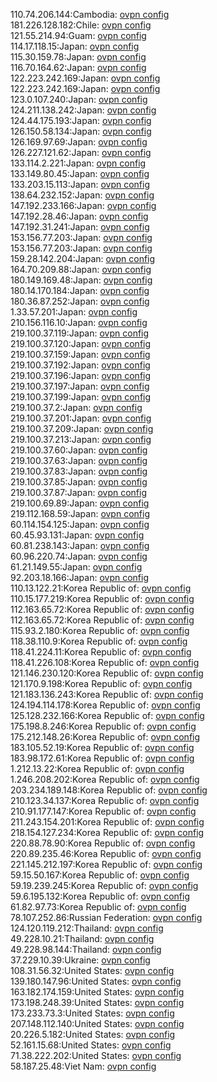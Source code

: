 110.74.206.144:Cambodia: [ovpn config](vpn/110_74_206_144.ovpn)  
181.226.128.182:Chile: [ovpn config](vpn/181_226_128_182.ovpn)  
121.55.214.94:Guam: [ovpn config](vpn/121_55_214_94.ovpn)  
114.17.118.15:Japan: [ovpn config](vpn/114_17_118_15.ovpn)  
115.30.159.78:Japan: [ovpn config](vpn/115_30_159_78.ovpn)  
116.70.164.62:Japan: [ovpn config](vpn/116_70_164_62.ovpn)  
122.223.242.169:Japan: [ovpn config](vpn/122_223_242_169.ovpn)  
122.223.242.169:Japan: [ovpn config](vpn/122_223_242_169.ovpn)  
123.0.107.240:Japan: [ovpn config](vpn/123_0_107_240.ovpn)  
124.211.138.242:Japan: [ovpn config](vpn/124_211_138_242.ovpn)  
124.44.175.193:Japan: [ovpn config](vpn/124_44_175_193.ovpn)  
126.150.58.134:Japan: [ovpn config](vpn/126_150_58_134.ovpn)  
126.169.97.69:Japan: [ovpn config](vpn/126_169_97_69.ovpn)  
126.227.121.62:Japan: [ovpn config](vpn/126_227_121_62.ovpn)  
133.114.2.221:Japan: [ovpn config](vpn/133_114_2_221.ovpn)  
133.149.80.45:Japan: [ovpn config](vpn/133_149_80_45.ovpn)  
133.203.15.113:Japan: [ovpn config](vpn/133_203_15_113.ovpn)  
138.64.232.152:Japan: [ovpn config](vpn/138_64_232_152.ovpn)  
147.192.233.166:Japan: [ovpn config](vpn/147_192_233_166.ovpn)  
147.192.28.46:Japan: [ovpn config](vpn/147_192_28_46.ovpn)  
147.192.31.241:Japan: [ovpn config](vpn/147_192_31_241.ovpn)  
153.156.77.203:Japan: [ovpn config](vpn/153_156_77_203.ovpn)  
153.156.77.203:Japan: [ovpn config](vpn/153_156_77_203.ovpn)  
159.28.142.204:Japan: [ovpn config](vpn/159_28_142_204.ovpn)  
164.70.209.88:Japan: [ovpn config](vpn/164_70_209_88.ovpn)  
180.149.169.48:Japan: [ovpn config](vpn/180_149_169_48.ovpn)  
180.14.170.184:Japan: [ovpn config](vpn/180_14_170_184.ovpn)  
180.36.87.252:Japan: [ovpn config](vpn/180_36_87_252.ovpn)  
1.33.57.201:Japan: [ovpn config](vpn/1_33_57_201.ovpn)  
210.156.116.10:Japan: [ovpn config](vpn/210_156_116_10.ovpn)  
219.100.37.119:Japan: [ovpn config](vpn/219_100_37_119.ovpn)  
219.100.37.120:Japan: [ovpn config](vpn/219_100_37_120.ovpn)  
219.100.37.159:Japan: [ovpn config](vpn/219_100_37_159.ovpn)  
219.100.37.192:Japan: [ovpn config](vpn/219_100_37_192.ovpn)  
219.100.37.196:Japan: [ovpn config](vpn/219_100_37_196.ovpn)  
219.100.37.197:Japan: [ovpn config](vpn/219_100_37_197.ovpn)  
219.100.37.199:Japan: [ovpn config](vpn/219_100_37_199.ovpn)  
219.100.37.2:Japan: [ovpn config](vpn/219_100_37_2.ovpn)  
219.100.37.201:Japan: [ovpn config](vpn/219_100_37_201.ovpn)  
219.100.37.209:Japan: [ovpn config](vpn/219_100_37_209.ovpn)  
219.100.37.213:Japan: [ovpn config](vpn/219_100_37_213.ovpn)  
219.100.37.60:Japan: [ovpn config](vpn/219_100_37_60.ovpn)  
219.100.37.63:Japan: [ovpn config](vpn/219_100_37_63.ovpn)  
219.100.37.83:Japan: [ovpn config](vpn/219_100_37_83.ovpn)  
219.100.37.85:Japan: [ovpn config](vpn/219_100_37_85.ovpn)  
219.100.37.87:Japan: [ovpn config](vpn/219_100_37_87.ovpn)  
219.100.69.89:Japan: [ovpn config](vpn/219_100_69_89.ovpn)  
219.112.168.59:Japan: [ovpn config](vpn/219_112_168_59.ovpn)  
60.114.154.125:Japan: [ovpn config](vpn/60_114_154_125.ovpn)  
60.45.93.131:Japan: [ovpn config](vpn/60_45_93_131.ovpn)  
60.81.238.143:Japan: [ovpn config](vpn/60_81_238_143.ovpn)  
60.96.220.74:Japan: [ovpn config](vpn/60_96_220_74.ovpn)  
61.21.149.55:Japan: [ovpn config](vpn/61_21_149_55.ovpn)  
92.203.18.166:Japan: [ovpn config](vpn/92_203_18_166.ovpn)  
110.13.122.21:Korea Republic of: [ovpn config](vpn/110_13_122_21.ovpn)  
110.15.177.219:Korea Republic of: [ovpn config](vpn/110_15_177_219.ovpn)  
112.163.65.72:Korea Republic of: [ovpn config](vpn/112_163_65_72.ovpn)  
112.163.65.72:Korea Republic of: [ovpn config](vpn/112_163_65_72.ovpn)  
115.93.2.180:Korea Republic of: [ovpn config](vpn/115_93_2_180.ovpn)  
118.38.110.9:Korea Republic of: [ovpn config](vpn/118_38_110_9.ovpn)  
118.41.224.11:Korea Republic of: [ovpn config](vpn/118_41_224_11.ovpn)  
118.41.226.108:Korea Republic of: [ovpn config](vpn/118_41_226_108.ovpn)  
121.146.230.120:Korea Republic of: [ovpn config](vpn/121_146_230_120.ovpn)  
121.170.9.198:Korea Republic of: [ovpn config](vpn/121_170_9_198.ovpn)  
121.183.136.243:Korea Republic of: [ovpn config](vpn/121_183_136_243.ovpn)  
124.194.114.178:Korea Republic of: [ovpn config](vpn/124_194_114_178.ovpn)  
125.128.232.166:Korea Republic of: [ovpn config](vpn/125_128_232_166.ovpn)  
175.198.8.246:Korea Republic of: [ovpn config](vpn/175_198_8_246.ovpn)  
175.212.148.26:Korea Republic of: [ovpn config](vpn/175_212_148_26.ovpn)  
183.105.52.19:Korea Republic of: [ovpn config](vpn/183_105_52_19.ovpn)  
183.98.172.61:Korea Republic of: [ovpn config](vpn/183_98_172_61.ovpn)  
1.212.13.22:Korea Republic of: [ovpn config](vpn/1_212_13_22.ovpn)  
1.246.208.202:Korea Republic of: [ovpn config](vpn/1_246_208_202.ovpn)  
203.234.189.148:Korea Republic of: [ovpn config](vpn/203_234_189_148.ovpn)  
210.123.34.137:Korea Republic of: [ovpn config](vpn/210_123_34_137.ovpn)  
210.91.177.147:Korea Republic of: [ovpn config](vpn/210_91_177_147.ovpn)  
211.243.154.201:Korea Republic of: [ovpn config](vpn/211_243_154_201.ovpn)  
218.154.127.234:Korea Republic of: [ovpn config](vpn/218_154_127_234.ovpn)  
220.88.78.90:Korea Republic of: [ovpn config](vpn/220_88_78_90.ovpn)  
220.89.235.46:Korea Republic of: [ovpn config](vpn/220_89_235_46.ovpn)  
221.145.212.197:Korea Republic of: [ovpn config](vpn/221_145_212_197.ovpn)  
59.15.50.167:Korea Republic of: [ovpn config](vpn/59_15_50_167.ovpn)  
59.19.239.245:Korea Republic of: [ovpn config](vpn/59_19_239_245.ovpn)  
59.6.195.132:Korea Republic of: [ovpn config](vpn/59_6_195_132.ovpn)  
61.82.97.73:Korea Republic of: [ovpn config](vpn/61_82_97_73.ovpn)  
78.107.252.86:Russian Federation: [ovpn config](vpn/78_107_252_86.ovpn)  
124.120.119.212:Thailand: [ovpn config](vpn/124_120_119_212.ovpn)  
49.228.10.21:Thailand: [ovpn config](vpn/49_228_10_21.ovpn)  
49.228.98.144:Thailand: [ovpn config](vpn/49_228_98_144.ovpn)  
37.229.10.39:Ukraine: [ovpn config](vpn/37_229_10_39.ovpn)  
108.31.56.32:United States: [ovpn config](vpn/108_31_56_32.ovpn)  
139.180.147.96:United States: [ovpn config](vpn/139_180_147_96.ovpn)  
163.182.174.159:United States: [ovpn config](vpn/163_182_174_159.ovpn)  
173.198.248.39:United States: [ovpn config](vpn/173_198_248_39.ovpn)  
173.233.73.3:United States: [ovpn config](vpn/173_233_73_3.ovpn)  
207.148.112.140:United States: [ovpn config](vpn/207_148_112_140.ovpn)  
20.226.5.182:United States: [ovpn config](vpn/20_226_5_182.ovpn)  
52.161.15.68:United States: [ovpn config](vpn/52_161_15_68.ovpn)  
71.38.222.202:United States: [ovpn config](vpn/71_38_222_202.ovpn)  
58.187.25.48:Viet Nam: [ovpn config](vpn/58_187_25_48.ovpn)  
